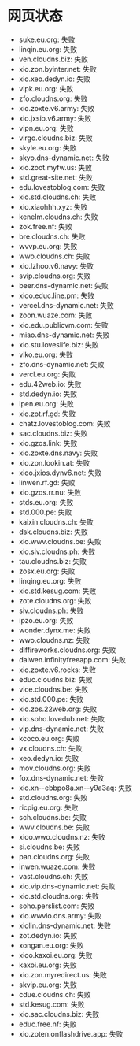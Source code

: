 # 网页状态
- suke.eu.org: 失败
- linqin.eu.org: 失败
- ven.cloudns.biz: 失败
- xio.zon.byinter.net: 失败
- xio.xeo.dedyn.io: 失败
- vipk.eu.org: 失败
- zfo.cloudns.org: 失败
- xio.zoxte.v6.army: 失败
- xio.jxsio.v6.army: 失败
- vipn.eu.org: 失败
- virgo.cloudns.biz: 失败
- skyle.eu.org: 失败
- skyo.dns-dynamic.net: 失败
- xio.zoot.myfw.us: 失败
- std.great-site.net: 失败
- edu.lovestoblog.com: 失败
- xio.std.cloudns.ch: 失败
- xio.xiaohhh.xyz: 失败
- kenelm.cloudns.ch: 失败
- zok.free.nf: 失败
- bre.cloudns.ch: 失败
- wvvp.eu.org: 失败
- wwo.cloudns.ch: 失败
- xio.lzhoo.v6.navy: 失败
- svip.cloudns.org: 失败
- beer.dns-dynamic.net: 失败
- xioo.educ.line.pm: 失败
- vercel.dns-dynamic.net: 失败
- zoon.wuaze.com: 失败
- xio.edu.publicvm.com: 失败
- miao.dns-dynamic.net: 失败
- xio.stu.loveslife.biz: 失败
- viko.eu.org: 失败
- zfo.dns-dynamic.net: 失败
- vercl.eu.org: 失败
- edu.42web.io: 失败
- std.dedyn.io: 失败
- ipen.eu.org: 失败
- xio.zot.rf.gd: 失败
- chatz.lovestoblog.com: 失败
- sac.cloudns.biz: 失败
- xio.gzos.link: 失败
- xio.zoxte.dns.navy: 失败
- xio.zon.lookin.at: 失败
- xioo.jxios.dynv6.net: 失败
- linwen.rf.gd: 失败
- xio.gzos.rr.nu: 失败
- stds.eu.org: 失败
- std.000.pe: 失败
- kaixin.cloudns.ch: 失败
- dsk.cloudns.biz: 失败
- xio.wwv.cloudns.be: 失败
- xio.siv.cloudns.ph: 失败
- tau.cloudns.biz: 失败
- zosx.eu.org: 失败
- linqing.eu.org: 失败
- xio.std.kesug.com: 失败
- zote.cloudns.org: 失败
- siv.cloudns.ph: 失败
- ipzo.eu.org: 失败
- wonder.dynx.me: 失败
- wwo.cloudns.nz: 失败
- diffireworks.cloudns.org: 失败
- daiwen.infinityfreeapp.com: 失败
- xio.zoxte.v6.rocks: 失败
- educ.cloudns.biz: 失败
- vice.cloudns.be: 失败
- xio.std.000.pe: 失败
- xio.zos.22web.org: 失败
- xio.soho.lovedub.net: 失败
- vip.dns-dynamic.net: 失败
- kcoco.eu.org: 失败
- vx.cloudns.ch: 失败
- xeo.dedyn.io: 失败
- mov.cloudns.org: 失败
- fox.dns-dynamic.net: 失败
- xio.xn--ebbpo8a.xn--y9a3aq: 失败
- std.cloudns.org: 失败
- ricpig.eu.org: 失败
- sch.cloudns.be: 失败
- wwv.cloudns.be: 失败
- xioo.wwo.cloudns.nz: 失败
- si.cloudns.be: 失败
- pan.cloudns.org: 失败
- inwen.wuaze.com: 失败
- vast.cloudns.ch: 失败
- xio.vip.dns-dynamic.net: 失败
- xio.std.cloudns.org: 失败
- soho.perslist.com: 失败
- xio.wwvio.dns.army: 失败
- xiolin.dns-dynamic.net: 失败
- zot.dedyn.io: 失败
- xongan.eu.org: 失败
- xioo.kaxoi.eu.org: 失败
- kaxoi.eu.org: 失败
- xio.zon.myredirect.us: 失败
- skvip.eu.org: 失败
- cdue.cloudns.ch: 失败
- std.kesug.com: 失败
- xio.sac.cloudns.biz: 失败
- educ.free.nf: 失败
- xio.zoten.onflashdrive.app: 失败

